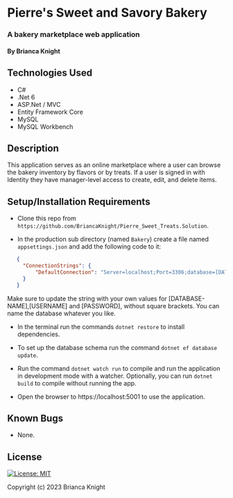 # Pierre's Sweet and Savory Bakery

### A bakery marketplace web application

#### By Brianca Knight

## Technologies Used

* C#
* .Net 6
* ASP.Net / MVC
* Entity Framework Core
* MySQL
* MySQL Workbench


## Description

This application serves as an online marketplace where a user can browse the bakery inventory by flavors or by treats. If a user is signed in with Identity they have manager-level access to create, edit, and delete items. 

## Setup/Installation Requirements

* Clone this repo from `https://github.com/BriancaKnight/Pierre_Sweet_Treats.Solution`.

* In the production sub directory (named `Bakery`) create a file named `appsettings.json` and add the following code to it:

 ```json
    {
      "ConnectionStrings": {
          "DefaultConnection": "Server=localhost;Port=3306;database=[DATABASE_NAME];uid=[USERNAME];pwd=[PASSWORD];"
      }
    }
   ```

  Make sure to update the string with your own values for [DATABASE-NAME],[USERNAME] and [PASSWORD], without square brackets. You can name the database whatever you like. 

* In the terminal run the commands `dotnet restore` to install dependencies. 

* To set up the database schema run the command `dotnet ef database update`. 

* Run the command `dotnet watch run` to compile and run the application in development mode with a watcher. Optionally, you can run `dotnet build` to compile without running the app. 

* Open the browser to https://localhost:5001 to use the application. 

## Known Bugs 
* None.

## License

[![License: MIT](https://img.shields.io/badge/License-MIT-yellow.svg)](https://opensource.org/licenses/MIT)

Copyright (c) 2023 Brianca Knight